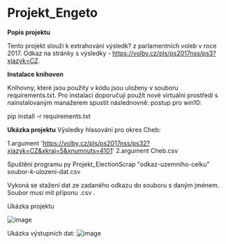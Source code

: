 # Projekt_Engeto

**Popis projektu**

Tento projekt slouží k extrahování výsledk? z parlamentních voleb v roce 2017. Odkaz na stránky s výsledky - https://volby.cz/pls/ps2017nss/ps3?xjazyk=CZ.

**Instalace knihoven**

Knihovny, které jsou použity v kódu jsou uloženy v souboru requirements.txt. 
Pro instalaci doporučuji použít nové virtuální prostředí s nainstalovaným manažerem spustit následnovně:
postup pro win10:

pip install -r requirements.txt

**Ukázka projektu**
Výsledky hlasování pro okres Cheb:

1.argument 'https://volby.cz/pls/ps2017nss/ps32?xjazyk=CZ&xkraj=5&xnumnuts=4101'
2.argument Cheb.csv

Spuštění programu
py Projekt_ElectionScrap "odkaz-uzemniho-celku"  soubor-k-ulozeni-dat.csv

Vykoná se stažení dat ze zadaného odkazu do souboru s daným jménem. Soubor musí mít příponu .csv .

Ukázka projektu

![image](https://user-images.githubusercontent.com/78930457/116456881-0d1a7b00-a863-11eb-8b16-050a44c084ac.png)

Ukázka výstupních dat:
![image](https://user-images.githubusercontent.com/78930457/116458277-bd3cb380-a864-11eb-9399-7f1a5d5ea013.png)

